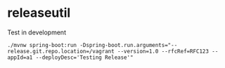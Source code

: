 # releaseutil


Test in development

`./mvnw spring-boot:run -Dspring-boot.run.arguments="--release.git.repo.location=/vagrant --version=1.0 --rfcRef=RFC123 --appId=a1 --deployDesc='Testing Release'"`
